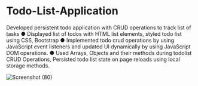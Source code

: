 # Todo-List-Application
Developed persistent todo application with CRUD operations to track list of tasks
● Displayed list of todos with HTML list elements, styled todo list using CSS, Bootstrap
● Implemented todo crud operations by using JavaScript event listeners and updated UI dynamically by
using JavaScript DOM operations.
● Used Arrays, Objects and their methods during todolist CRUD Operations, Persisted todo list state on
page reloads using local storage methods.

![Screenshot (80)](https://user-images.githubusercontent.com/93124229/151813822-9333767e-16f3-4a55-8212-ddf6c032aa36.png)
